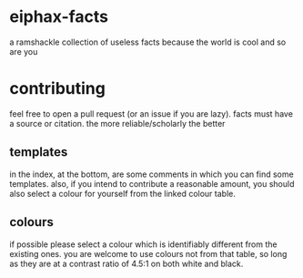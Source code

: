 # eiphax-facts
a ramshackle collection of useless facts because the world is cool and so are you
# contributing
feel free to open a pull request (or an issue if you are lazy). facts must have a source or citation. the more reliable/scholarly the better
## templates
in the index, at the bottom, are some comments in which you can find some templates. also, if you intend to contribute a reasonable amount, you should also select a colour for yourself from the linked colour table.
## colours
if possible please select a colour which is identifiably different from the existing ones. you are welcome to use colours not from that table, so long as they are at a contrast ratio of 4.5:1 on both white and black.